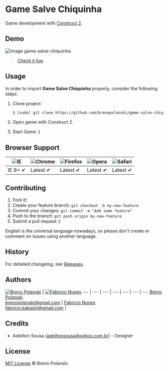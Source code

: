 # Game Salve Chiquinha

Game development with [Construct 2](https://www.scirra.com).

## Demo

![image game-salve-chiquinha](https://raw.github.com/brenopolanski/game-salve-chiquinha/gh-assets/game-salve-chiquinha.gif)

> [Check it live]().

## Usage

In order to import **Game Salve Chiquinha** properly, consider the following steps:

1. Clone project:

    ```html
    $ [sudo] git clone https://github.com/brenopolanski/game-salve-chiquinha
    ```

2. Open game with Construct 2.

3. Start Game :)

## Browser Support

![IE](https://raw.github.com/alrra/browser-logos/master/internet-explorer/internet-explorer_48x48.png) | ![Chrome](https://raw.github.com/alrra/browser-logos/master/chrome/chrome_48x48.png) | ![Firefox](https://raw.github.com/alrra/browser-logos/master/firefox/firefox_48x48.png) | ![Opera](https://raw.github.com/alrra/browser-logos/master/opera/opera_48x48.png) | ![Safari](https://raw.github.com/alrra/browser-logos/master/safari/safari_48x48.png)
--- | --- | --- | --- | --- |
IE 9+ ✔ | Latest ✔ | Latest ✔ | Latest ✔ | Latest ✔ |

## Contributing

1. Fork it!
2. Create your feature branch: `git checkout -b my-new-feature`
3. Commit your changes: `git commit -m "Add some feature"`
4. Push to the branch: `git push origin my-new-feature`
5. Submit a pull request  :)

English is the universal language nowadays, so please don't create or comment on issues using another language.

## History

For detailed changelog, see [Releases](https://github.com/brenopolanski/game-salve-chiquinha/releases).

## Authors

[![Breno Polanski](https://avatars3.githubusercontent.com/u/1894191?s=70)](https://github.com/brenopolanski) | [![Fabricio Nunes](https://avatars2.githubusercontent.com/u/1708436?s=70)](https://github.com/fabriciozh)
--- | --- | --- | --- | --- | --- | ---
[Breno Polanski](https://github.com/brenopolanski)<br>brenopolanski@gmail.com | [Fabricio Nunes](https://github.com/fabriciozh)<br>fabricio.kakashi@gmail.com |

## Credits

* Adeilton Sousa (<adeiltonsousa@yahoo.com.br>) - Designer

## License

[MIT License](http://brenopolanski.mit-license.org/) © Breno Polanski
